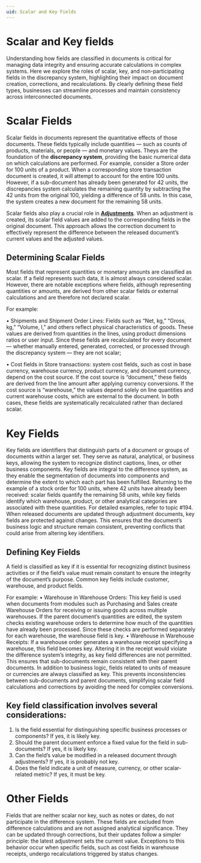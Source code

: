 ```yaml
---
uid: Scalar and Key Fields
---
```


# Scalar and Key fields

Understanding how fields are classified in documents is critical for managing data integrity and ensuring accurate calculations in complex systems. Here we explore the roles of scalar, key, and non-participating fields in the discrepancy system, highlighting their impact on document creation, corrections, and recalculations. By clearly defining these field types, businesses can streamline processes and maintain consistency across interconnected documents.

# Scalar Fields
Scalar fields in documents represent the quantitative effects of those documents. These fields typically include quantities — such as counts of products, materials, or people — and monetary values. Theys are the foundation of the <b>discrepancy system</b>, providing the basic numerical data on which calculations are performed.
For example, consider a Store order for 100 units of a product. When a corresponding store transaction document is created, it will attempt to account for the entire 100 units. However, if a sub-document has already been generated for 42 units, the discrepancies system calculates the remaining quantity by subtracting the 42 units from the original 100, yielding a difference of 58 units. In this case, the system creates a new document for the remaining 58 units. 

Scalar fields also play a crucial role in [<b>Adjustments</b>](adjustments.md). When an adjustment is created, its scalar field values are added to the corresponding fields in the original document. This approach allows the correction document to effectively represent the difference between the released document’s current values and the adjusted values. 

## Determining Scalar Fields
Most fields that represent quantities or monetary amounts are classified as scalar. If a field represents such data, it is almost always considered scalar. However, there are notable exceptions where fields, although representing quantities or amounts, are derived from other scalar fields or external calculations and are therefore not declared scalar.

For example:

•	Shipments and Shipment Order Lines: Fields such as “Net, kg,” “Gross, kg,” “Volume, l,” and others reflect physical characteristics of goods. These values are derived from quantities in the lines, using product dimensions ratios or user input. Since these fields are recalculated for every document — whether manually entered, generated, corrected, or processed through the discrepancy system — they are not scalar;

•	Cost fields in Store transactions: system cost fields, such as cost in base currency, warehouse currency, product currency, and document currency, depend on the cost source. If the cost source is “document,” these fields are derived from the line amount after applying currency conversions. If the cost source is “warehouse,” the values depend solely on line quantities and current warehouse costs, which are external to the document. In both cases, these fields are systematically recalculated rather than declared scalar.

# Key Fields
Key fields are identifiers that distinguish parts of a document or groups of documents within a larger set. They serve as natural, analytical, or business keys, allowing the system to recognize distinct captions, lines, or other business components. Key fields are integral to the difference system, as they enable the segmentation of documents into components and determine the extent to which each part has been fulfilled.
Returning to the example of a stock order for 100 units, where 42 units have already been received: scalar fields quantify the remaining 58 units, while key fields identify which warehouse, product, or other analytical categories are associated with these quantities. For detailed examples, refer to topic #194.
When released documents are updated through adjustment documents, key fields are protected against changes. This ensures that the document’s business logic and structure remain consistent, preventing conflicts that could arise from altering key identifiers.

## Defining Key Fields
A field is classified as key if it is essential for recognizing distinct business activities or if the field’s value must remain constant to ensure the integrity of the document’s purpose. Common key fields include customer, warehouse, and product fields.

For example:
•	Warehouse in Warehouse Orders: This key field is used when documents from modules such as Purchasing and Sales create Warehouse Orders for receiving or issuing goods across multiple warehouses. If the parent document’s quantities are edited, the system checks existing warehouse orders to determine how much of the quantities have already been processed. Since these checks are performed separately for each warehouse, the warehouse field is key.
•	Warehouse in Warehouse Receipts: If a warehouse order generates a warehouse receipt specifying a warehouse, this field becomes key. Altering it in the receipt would violate the difference system’s integrity, as key field differences are not permitted. This ensures that sub-documents remain consistent with their parent documents.
In addition to business logic, fields related to units of measure or currencies are always classified as key. This prevents inconsistencies between sub-documents and parent documents, simplifying scalar field calculations and corrections by avoiding the need for complex conversions.

## Key field classification involves several considerations:
1.	Is the field essential for distinguishing specific business processes or components? If yes, it is likely key.
2.	Should the parent document enforce a fixed value for the field in sub-documents? If yes, it is likely key.
3.	Can the field’s value be modified in a released document through adjustments? If yes, it is probably not key.
4.	Does the field indicate a unit of measure, currency, or other scalar-related metric? If yes, it must be key.

# Other Fields
Fields that are neither scalar nor key, such as notes or dates, do not participate in the difference system. These fields are excluded from difference calculations and are not assigned analytical significance. They can be updated through corrections, but their updates follow a simpler principle: the latest adjustment sets the current value. Exceptions to this behavior occur when specific fields, such as cost fields in warehouse receipts, undergo recalculations triggered by status changes.
